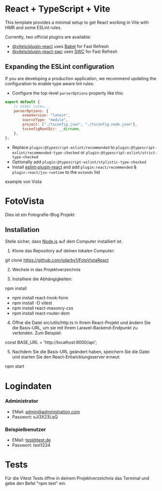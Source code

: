 # React + TypeScript + Vite

This template provides a minimal setup to get React working in Vite with HMR and
some ESLint rules.

Currently, two official plugins are available:

- [@vitejs/plugin-react](https://github.com/vitejs/vite-plugin-react/blob/main/packages/plugin-react/README.md)
  uses [Babel](https://babeljs.io/) for Fast Refresh
- [@vitejs/plugin-react-swc](https://github.com/vitejs/vite-plugin-react-swc)
  uses [SWC](https://swc.rs/) for Fast Refresh

## Expanding the ESLint configuration

If you are developing a production application, we recommend updating the
configuration to enable type aware lint rules:

- Configure the top-level `parserOptions` property like this:

```js
export default {
	// other rules...
	parserOptions: {
		ecmaVersion: "latest",
		sourceType: "module",
		project: ["./tsconfig.json", "./tsconfig.node.json"],
		tsconfigRootDir: __dirname,
	},
};
```

- Replace `plugin:@typescript-eslint/recommended` to
  `plugin:@typescript-eslint/recommended-type-checked` or
  `plugin:@typescript-eslint/strict-type-checked`
- Optionally add `plugin:@typescript-eslint/stylistic-type-checked`
- Install
  [eslint-plugin-react](https://github.com/jsx-eslint/eslint-plugin-react) and
  add `plugin:react/recommended` & `plugin:react/jsx-runtime` to the `extends`
  list

example von Vista

# FotoVista

Dies ist ein Fotografie-Blog Projekt

## Installation

Stelle sicher, dass [Node.js](https://nodejs.org/) auf dem Computer installiert
ist.

1. Klone das Repository auf deinen lokalen Computer:

git clone https://github.com/sdarby1/FotoVistaReact

2. Wechsle in das Projektverzeichnis

3. Installiere die Abhängigkeiten:

npm install

- npm install react-hook-form
- npm install -D vitest
- npm install react-masonry-css
- npm install react-router-dom

4. Öffne die Datei src/utils/http.ts in Ihrem React-Projekt und ändern Sie die
   Basis-URL, um sie mit Ihrem Laravel-Backend-Endpunkt zu verbinden. Zum
   Beispiel:

const BASE_URL = 'http://localhost:8000/api';

5. Nachdem Sie die Basis-URL geändert haben, speichern Sie die Datei und starten
   Sie den React-Entwicklungsserver erneut:

npm start

# Logindaten

### Administrator

- EMail: admin@administration.com
- Passwort: sJi3X23LqQ

### Beispielbenutzer

- EMail: test@test.de
- Passwort: test1234

# Tests

Für die Vitest Tests öffne in deinem Projektverzeichnis das Terminal und gebe
den Befel "npm test" ein.
